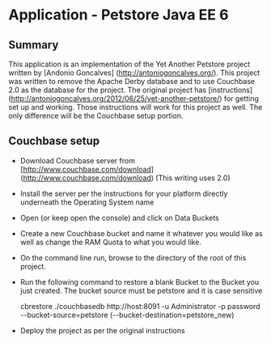 # Application - Petstore Java EE 6

## Summary

This application is an implementation of the Yet Another Petstore project written by [Andonio Goncalves] (http://antoniogoncalves.org/). This project was written to remove the Apache Derby database and to use Couchbase 2.0 as the database for the project. The original project has [instructions] (http://antoniogoncalves.org/2012/06/25/yet-another-petstore/) for getting set up and working. Those instructions will work for this project as well. The only difference will be the Couchbase setup portion.

## Couchbase setup
* Download Couchbase server from [http://www.couchbase.com/download] (http://www.couchbase.com/download) (This writing uses 2.0)
* Install the server per the instructions for your platform directly underneath the Operating System name
* Open (or keep open the console) and click on Data Buckets
* Create a new Couchbase bucket and name it whatever you would like as well as change the RAM Quota to what you would like.
* On the command line run, browse to the directory of the root of this project.
* Run the following command to restore a blank Bucket to the Bucket you just created. The bucket source must be petstore and it is case sensitive
	
	cbrestore ./couchbasedb http://host:8091 -u Administrator -p password --bucket-source=petstore (--bucket-destination=petstore_new)
	
* Deploy the project as per the original instructions

